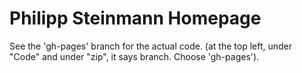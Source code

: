 Philipp Steinmann Homepage
===============

See the 'gh-pages' branch for the actual code.
(at the top left, under "Code" and under "zip", it says branch. Choose 'gh-pages').
